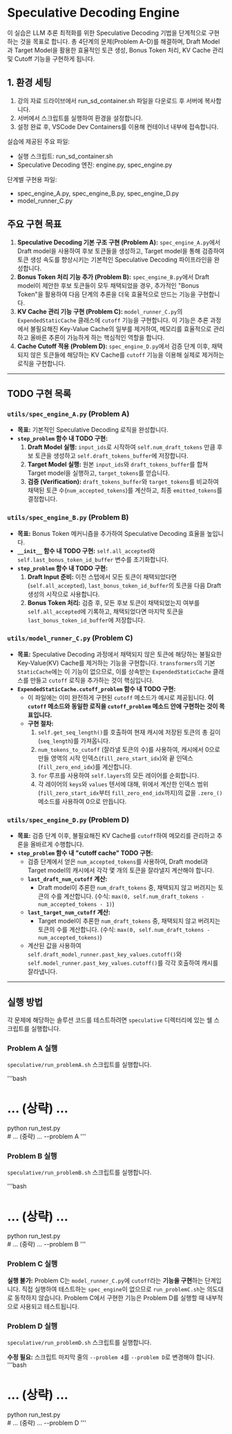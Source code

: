 # Speculative Decoding Engine

이 실습은 LLM 추론 최적화를 위한 Speculative Decoding 기법을 단계적으로 구현하는 것을 목표로 합니다. 총 4단계의 문제(Problem A–D)를 해결하며, Draft Model과 Target Model을 활용한 효율적인 토큰 생성, Bonus Token 처리, KV Cache 관리 및 Cutoff 기능을 구현하게 됩니다.

## 1. 환경 세팅

1. 강의 자료 드라이브에서 run_sd_container.sh 파일을 다운로드 후 서버에 복사합니다.
2. 서버에서 스크립트를 실행하여 환경을 설정합니다.
3. 설정 완료 후, VSCode Dev Containers를 이용해 컨테이너 내부에 접속합니다.

실습에 제공된 주요 파일:
- 실행 스크립트: run_sd_container.sh
- Speculative Decoding 엔진: engine.py, spec_engine.py

단계별 구현용 파일:
- spec_engine_A.py, spec_engine_B.py, spec_engine_D.py
- model_runner_C.py

## 주요 구현 목표

1.  **Speculative Decoding 기본 구조 구현 (Problem A):** `spec_engine_A.py`에서 Draft model을 사용하여 후보 토큰들을 생성하고, Target model을 통해 검증하여 토큰 생성 속도를 향상시키는 기본적인 Speculative Decoding 파이프라인을 완성합니다.
2.  **Bonus Token 처리 기능 추가 (Problem B):** `spec_engine_B.py`에서 Draft model이 제안한 후보 토큰들이 모두 채택되었을 경우, 추가적인 "Bonus Token"을 활용하여 다음 단계의 추론을 더욱 효율적으로 만드는 기능을 구현합니다.
3.  **KV Cache 관리 기능 구현 (Problem C):** `model_runner_C.py`의 `ExpendedStaticCache` 클래스에 `cutoff` 기능을 구현합니다. 이 기능은 추론 과정에서 불필요해진 Key-Value Cache의 일부를 제거하여, 메모리를 효율적으로 관리하고 올바른 추론이 가능하게 하는 핵심적인 역할을 합니다.
4.  **Cache Cutoff 적용 (Problem D):** `spec_engine_D.py`에서 검증 단계 이후, 채택되지 않은 토큰들에 해당하는 KV Cache를 `cutoff` 기능을 이용해 실제로 제거하는 로직을 구현합니다.

---

## TODO 구현 목록

### `utils/spec_engine_A.py` (Problem A)

*   **목표:** 기본적인 Speculative Decoding 로직을 완성합니다.
*   **`step_problem` 함수 내 TODO 구현:**
    1.  **Draft Model 실행:** `input_ids`로 시작하여 `self.num_draft_tokens` 만큼 후보 토큰을 생성하고 `self.draft_tokens_buffer`에 저장합니다.
    2.  **Target Model 실행:** 원본 `input_ids`와 `draft_tokens_buffer`를 합쳐 Target model을 실행하고, `target_tokens`를 얻습니다.
    3.  **검증 (Verification):** `draft_tokens_buffer`와 `target_tokens`를 비교하여 채택된 토큰 수(`num_accepted_tokens`)를 계산하고, 최종 `emitted_tokens`를 결정합니다.

### `utils/spec_engine_B.py` (Problem B)

*   **목표:** Bonus Token 메커니즘을 추가하여 Speculative Decoding 효율을 높입니다.
*   **`__init__` 함수 내 TODO 구현:** `self.all_accepted`와 `self.last_bonus_token_id_buffer` 변수를 초기화합니다.
*   **`step_problem` 함수 내 TODO 구현:**
    1.  **Draft Input 준비:** 이전 스텝에서 모든 토큰이 채택되었다면(`self.all_accepted`), `last_bonus_token_id_buffer`의 토큰을 다음 Draft 생성의 시작으로 사용합니다.
    2.  **Bonus Token 처리:** 검증 후, 모든 후보 토큰이 채택되었는지 여부를 `self.all_accepted`에 기록하고, 채택되었다면 마지막 토큰을 `last_bonus_token_id_buffer`에 저장합니다.

### `utils/model_runner_C.py` (Problem C)

*   **목표:** Speculative Decoding 과정에서 채택되지 않은 토큰에 해당하는 불필요한 Key-Value(KV) Cache를 제거하는 기능을 구현합니다. `transformers`의 기본 `StaticCache`에는 이 기능이 없으므로, 이를 상속받는 `ExpendedStaticCache` 클래스를 만들고 `cutoff` 로직을 추가하는 것이 핵심입니다.
*   **`ExpendedStaticCache.cutoff_problem` 함수 내 TODO 구현:**
    *   이 파일에는 이미 완전하게 구현된 `cutoff` 메소드가 예시로 제공됩니다. **이 `cutoff` 메소드와 동일한 로직을 `cutoff_problem` 메소드 안에 구현하는 것이 목표입니다.**
    *   **구현 절차:**
        1.  `self.get_seq_length()`를 호출하여 현재 캐시에 저장된 토큰의 총 길이(`seq_length`)를 가져옵니다.
        2.  `num_tokens_to_cutoff` (잘라낼 토큰의 수)를 사용하여, 캐시에서 0으로 만들 영역의 시작 인덱스(`fill_zero_start_idx`)와 끝 인덱스(`fill_zero_end_idx`)를 계산합니다.
        3.  `for` 루프를 사용하여 `self.layers`의 모든 레이어를 순회합니다.
        4.  각 레이어의 `keys`와 `values` 텐서에 대해, 위에서 계산한 인덱스 범위(`fill_zero_start_idx`부터 `fill_zero_end_idx`까지)의 값을 `.zero_()` 메소드를 사용하여 0으로 만듭니다.

### `utils/spec_engine_D.py` (Problem D)

*   **목표:** 검증 단계 이후, 불필요해진 KV Cache를 `cutoff`하여 메모리를 관리하고 추론을 올바르게 수행합니다.
*   **`step_problem` 함수 내 "cutoff cache" TODO 구현:**
    *   검증 단계에서 얻은 `num_accepted_tokens`를 사용하여, Draft model과 Target model의 캐시에서 각각 몇 개의 토큰을 잘라낼지 계산해야 합니다.
    *   **`last_draft_num_cutoff` 계산:**
        *   Draft model이 추론한 `num_draft_tokens` 중, 채택되지 않고 버려지는 토큰의 수를 계산합니다. (수식: `max(0, self.num_draft_tokens - num_accepted_tokens - 1)`)
    *   **`last_target_num_cutoff` 계산:**
        *   Target model이 추론한 `num_draft_tokens` 중, 채택되지 않고 버려지는 토큰의 수를 계산합니다. (수식: `max(0, self.num_draft_tokens - num_accepted_tokens)`)
    *   계산된 값을 사용하여 `self.draft_model_runner.past_key_values.cutoff()`와 `self.model_runner.past_key_values.cutoff()`를 각각 호출하여 캐시를 잘라냅니다.

---

## 실행 방법

각 문제에 해당하는 솔루션 코드를 테스트하려면 `speculative` 디렉터리에 있는 쉘 스크립트를 실행합니다.

### Problem A 실행

`speculative/run_problemA.sh` 스크립트를 실행합니다.

'''bash
# ... (상략) ...
python run_test.py \
    # ... (중략) ...
    --problem A
'''

### Problem B 실행

`speculative/run_problemB.sh` 스크립트를 실행합니다.

'''bash
# ... (상략) ...
python run_test.py \
    # ... (중략) ...
    --problem B
'''

### Problem C 실행

**실행 불가:** Problem C는 `model_runner_C.py`에 `cutoff`라는 **기능을 구현**하는 단계입니다. 직접 실행하여 테스트하는 `spec_engine`이 없으므로 `run_problemC.sh`는 의도대로 동작하지 않습니다. Problem C에서 구현한 기능은 Problem D를 실행할 때 내부적으로 사용되고 테스트됩니다.

### Problem D 실행

`speculative/run_problemD.sh` 스크립트를 실행합니다.

**수정 필요:**
스크립트 마지막 줄의 `--problem 4`를 `--problem D`로 변경해야 합니다.
'''bash
# ... (상략) ...
python run_test.py \
    # ... (중략) ...
    --problem D
'''
